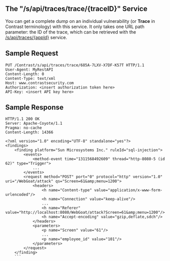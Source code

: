 <!--
title: "Get An Individual Vulnerability's Details"
description: "Information on how to get details on an individual vulnerability"
tags: "API v1 vulnerabilities"
-->

## The "/s/api/traces/trace/{traceID}" Service

You can get a complete dump on an individual vulnerability (or **Trace** in Contrast terminology) with this service. It only takes one URL path parameter: the ID of the trace, which can be retrieved with the [/s/api/traces/{appld}](dev_api1.html#appvulns) service.

## Sample Request

```
PUT /Contrast/s/api/traces/trace/685A-7LXV-X7DF-K57T HTTP/1.1
User-Agent: MyRestAPI
Content-Length: 0
Content-Type: text/xml
Host: www.contrastsecurity.com
Authorization: <insert authorization token here>
API-Key: <insert API key here>
```

## Sample Response

```
HTTP/1.1 200 OK
Server: Apache-Coyote/1.1
Pragma: no-cache
Content-Length: 14366

<?xml version="1.0" encoding="UTF-8" standalone="yes"?>
<findings>
    <finding platform="Sun Microsystems Inc." ruleId="sql-injection">
        <events>
            <method-event time="1311568492609" thread="http-8080-5 (id 62)" type="Trigger">
            ...
        </events>
        <request method="POST" port="0" protocol="http" version="1.0" uri="/WebGoat/attack" qs="Screen=61&amp;menu=1200">
            <headers>
                <h name="Content-type" value="application/x-www-form-urlencoded"/>
                <h name="Connection" value="keep-alive"/>
                ...
                <h name="Referer" value="http://localhost:8080/WebGoat/attack?Screen=61&amp;menu=1200"/>
                <h name="Accept-encoding" value="gzip,deflate,sdch"/>
            </headers>
            <parameters>
                <p name="Screen" value="61"/>
                ...
                <p name="employee_id" value="101"/>
            </parameters>
        </request>
    </finding>
    ```
